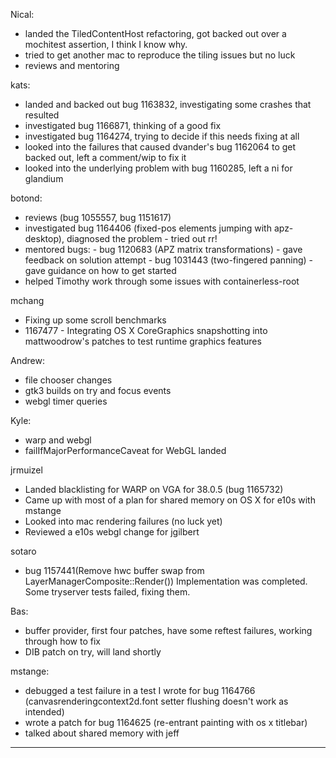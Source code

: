 Nical:
* landed the TiledContentHost refactoring, got backed out over a mochitest assertion, I think I know why.
* tried to get another mac to reproduce the tiling issues but no luck
* reviews and mentoring



kats:
* landed and backed out bug 1163832, investigating some crashes that resulted
* investigated bug 1166871, thinking of a good fix
* investigated bug 1164274, trying to decide if this needs fixing at all
* looked into the failures that caused dvander's bug 1162064 to get backed out, left a comment/wip to fix it
* looked into the underlying problem with bug 1160285, left a ni for glandium



botond:
  - reviews (bug 1055557, bug 1151617)
  - investigated bug 1164406 (fixed-pos elements jumping with apz-desktop), diagnosed the problem
          - tried out rr!
  - mentored bugs:
          - bug 1120683 (APZ matrix transformations) - gave feedback on solution attempt
          - bug 1031443 (two-fingered panning) - gave guidance on how to get started
  - helped Timothy work through some issues with containerless-root



mchang
* Fixing up some scroll benchmarks
* 1167477 - Integrating OS X CoreGraphics snapshotting into mattwoodrow's patches to test runtime graphics features



Andrew:
* file chooser changes
* gtk3 builds on try and focus events
* webgl timer queries



Kyle:
* warp and webgl
* failIfMajorPerformanceCaveat for  WebGL landed



jrmuizel
* Landed blacklisting for WARP on VGA for 38.0.5 (bug 1165732)
* Came up with most of a plan for shared memory on OS X for e10s with mstange
* Looked into mac rendering failures (no luck yet)
* Reviewed a e10s webgl change for jgilbert



sotaro
* bug 1157441(Remove hwc buffer swap from LayerManagerComposite::Render()) Implementation was completed. Some tryserver tests failed, fixing them.



Bas:
* buffer provider, first four patches, have some reftest failures, working through how to fix
* DIB patch on try, will land shortly



mstange:
* debugged a test failure in a test I wrote for bug 1164766 (canvasrenderingcontext2d.font setter flushing doesn't work as intended)
* wrote a patch for bug 1164625 (re-entrant painting with os x titlebar)
* talked about shared memory with jeff



________________


